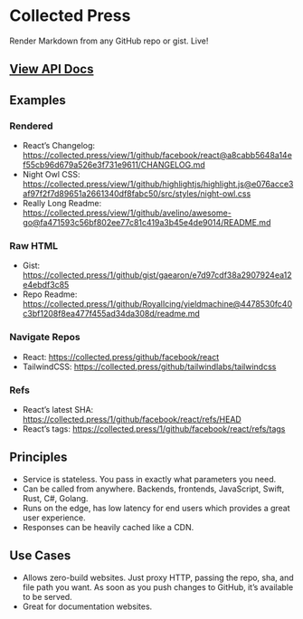 # Collected Press

Render Markdown from any GitHub repo or gist. Live!

  ## [View API Docs](https://collected.press/docs/api)

## Examples

### Rendered

- React’s Changelog: https://collected.press/view/1/github/facebook/react@a8cabb5648a14ef55cb96d679a526e3f731e9611/CHANGELOG.md
- Night Owl CSS: https://collected.press/view/1/github/highlightjs/highlight.js@e076acce3af97f2f7d89651a2661340df8fabc50/src/styles/night-owl.css
- Really Long Readme: https://collected.press/view/1/github/avelino/awesome-go@fa471593c56bf802ee77c81c419a3b45e4de9014/README.md

### Raw HTML

- Gist: https://collected.press/1/github/gist/gaearon/e7d97cdf38a2907924ea12e4ebdf3c85
- Repo Readme: https://collected.press/1/github/RoyalIcing/yieldmachine@4478530fc40c3bf1208f8ea477f455ad34da308d/readme.md

### Navigate Repos

- React: https://collected.press/github/facebook/react
- TailwindCSS: https://collected.press/github/tailwindlabs/tailwindcss

### Refs

- React’s latest SHA: https://collected.press/1/github/facebook/react/refs/HEAD
- React’s tags: https://collected.press/1/github/facebook/react/refs/tags

## Principles

- Service is stateless. You pass in exactly what parameters you need.
- Can be called from anywhere. Backends, frontends, JavaScript, Swift, Rust, C#, Golang.
- Runs on the edge, has low latency for end users which provides a great user experience.
- Responses can be heavily cached like a CDN.

## Use Cases

- Allows zero-build websites. Just proxy HTTP, passing the repo, sha, and file path you want. As soon as you push changes to GitHub, it’s available to be served.
- Great for documentation websites.
